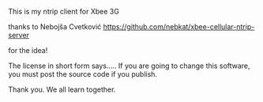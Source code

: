 This is my ntrip client for Xbee 3G 

thanks to 
Nebojša Cvetković
https://github.com/nebkat/xbee-cellular-ntrip-server

for the idea!

The license in short form says.....
If you are going to change this software, you must post the source code if you publish.

Thank you. We all learn together.                  
                
